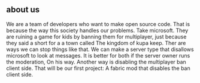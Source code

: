 <div class="index"></div>

## about us

We are a team of developers who want to make open source code.
That is because the way this society handles our problems.
Take microsoft. They are ruining a game for kids by banning them for multiplayer,
just because they said a short for a a town called The kingdom of kupa keep.
Ther are ways we can stop things like that.
We can make a server type that disallows microsoft to look at messages.
It is better for both if the server owner runs the moderation, On his way.
Another way is disabling the multiplayer ban client side.
That will be our first project:
A fabric mod that disables the ban client side.
